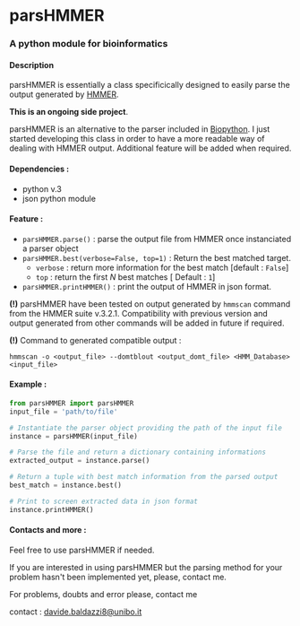 # parsHMMER
### A python module for bioinformatics

#### Description

parsHMMER is essentially a class specificically designed to easily parse the output generated by [HMMER][1].

**This is an ongoing side project**.

parsHMMER is an alternative to the parser included in [Biopython][2]. I just started developing this class in order to have a more readable way of dealing with HMMER output. Additional feature will be added when required.

#### Dependencies :
* python v.3
* json python module

#### Feature :
* `parsHMMER.parse()` : parse the output file from HMMER once instanciated a parser object
* `parsHMMER.best(verbose=False, top=1)` : Return the best matched target.
    * `verbose` :  return more information for the best match [default : `False`]
    * `top` : return the first *N* best matches [ Default : `1`]
* `parsHMMER.printHMMER()` : print the output of HMMER in json format.

**(!)** parsHMMER have been tested on output generated by `hmmscan` command from the HMMER suite v.3.2.1. Compatibility with previous version and output generated from other commands will be added in future if required.

**(!)** Command to generated compatible output :
~~~
hmmscan -o <output_file> --domtblout <output_domt_file> <HMM_Database> <input_file>
~~~

#### Example :
~~~python
from parsHMMER import parsHMMER
input_file = 'path/to/file'

# Instantiate the parser object providing the path of the input file
instance = parsHMMER(input_file)

# Parse the file and return a dictionary containing informations
extracted_output = instance.parse()

# Return a tuple with best match information from the parsed output
best_match = instance.best()

# Print to screen extracted data in json format
instance.printHMMER()
~~~

#### Contacts and more :

Feel free to use parsHMMER if needed.

If you are interested in using parsHMMER but the parsing method for your problem hasn't been implemented yet, please, contact me.

For problems, doubts and error please, contact me

contact : davide.baldazzi8@unibo.it



[1]:http://hmmer.org
[2]:https://biopython.org